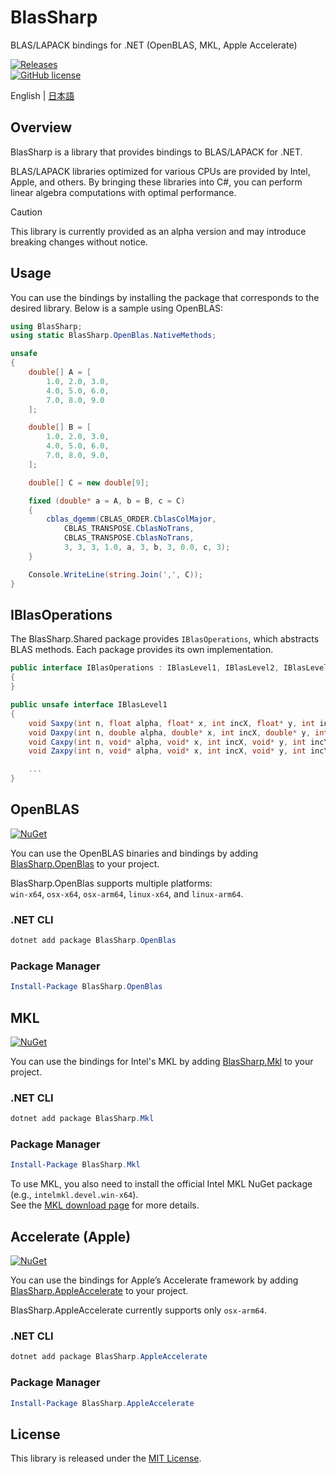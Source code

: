# BlasSharp
 BLAS/LAPACK bindings for .NET (OpenBLAS, MKL, Apple Accelerate)

[![Releases](https://img.shields.io/github/release/nuskey8/BlasSharp.svg)](https://github.com/nuskey8/BlasSharp/releases)  
[![GitHub license](https://img.shields.io/github/license/nuskey8/BlasSharp.svg)](./LICENSE)

English | [日本語](./README_JA.md)

## Overview

BlasSharp is a library that provides bindings to BLAS/LAPACK for .NET.

BLAS/LAPACK libraries optimized for various CPUs are provided by Intel, Apple, and others. By bringing these libraries into C#, you can perform linear algebra computations with optimal performance.

> [!CAUTION]
> This library is currently provided as an alpha version and may introduce breaking changes without notice.

## Usage

You can use the bindings by installing the package that corresponds to the desired library. Below is a sample using OpenBLAS:

```cs
using BlasSharp;
using static BlasSharp.OpenBlas.NativeMethods;

unsafe
{
    double[] A = [
        1.0, 2.0, 3.0,
        4.0, 5.0, 6.0,
        7.0, 8.0, 9.0
    ];

    double[] B = [
        1.0, 2.0, 3.0,
        4.0, 5.0, 6.0,
        7.0, 8.0, 9.0,
    ];

    double[] C = new double[9];

    fixed (double* a = A, b = B, c = C)
    {
        cblas_dgemm(CBLAS_ORDER.CblasColMajor,
            CBLAS_TRANSPOSE.CblasNoTrans,
            CBLAS_TRANSPOSE.CblasNoTrans,
            3, 3, 3, 1.0, a, 3, b, 3, 0.0, c, 3);
    }

    Console.WriteLine(string.Join(',', C));
}
```

## IBlasOperations

The BlasSharp.Shared package provides `IBlasOperations`, which abstracts BLAS methods. Each package provides its own implementation.

```cs
public interface IBlasOperations : IBlasLevel1, IBlasLevel2, IBlasLevel3
{
}

public unsafe interface IBlasLevel1
{
    void Saxpy(int n, float alpha, float* x, int incX, float* y, int incY);
    void Daxpy(int n, double alpha, double* x, int incX, double* y, int incY);
    void Caxpy(int n, void* alpha, void* x, int incX, void* y, int incY);
    void Zaxpy(int n, void* alpha, void* x, int incX, void* y, int incY);

    ...
}
```

## OpenBLAS

[![NuGet](https://img.shields.io/nuget/v/BlasSharp.OpenBlas.svg)](https://www.nuget.org/packages/BlasSharp.OpenBlas)

You can use the OpenBLAS binaries and bindings by adding [BlasSharp.OpenBlas](https://www.nuget.org/packages/BlasSharp.OpenBlas/) to your project.

BlasSharp.OpenBlas supports multiple platforms:  
`win-x64`, `osx-x64`, `osx-arm64`, `linux-x64`, and `linux-arm64`.

### .NET CLI

```ps1
dotnet add package BlasSharp.OpenBlas
```

### Package Manager

```ps1
Install-Package BlasSharp.OpenBlas
```

## MKL

[![NuGet](https://img.shields.io/nuget/v/BlasSharp.Mkl.svg)](https://www.nuget.org/packages/BlasSharp.Mkl)

You can use the bindings for Intel's MKL by adding [BlasSharp.Mkl](https://www.nuget.org/packages/BlasSharp.Mkl/) to your project.

### .NET CLI

```ps1
dotnet add package BlasSharp.Mkl
```

### Package Manager

```ps1
Install-Package BlasSharp.Mkl
```

To use MKL, you also need to install the official Intel MKL NuGet package (e.g., `intelmkl.devel.win-x64`).  
See the [MKL download page](https://www.intel.com/content/www/us/en/developer/tools/oneapi/onemkl-download.html?operatingsystem=windows&windows-install=nuget) for more details.

## Accelerate (Apple)

[![NuGet](https://img.shields.io/nuget/v/BlasSharp.AppleAccelerate.svg)](https://www.nuget.org/packages/BlasSharp.AppleAccelerate)

You can use the bindings for Apple’s Accelerate framework by adding [BlasSharp.AppleAccelerate](https://www.nuget.org/packages/BlasSharp.AppleAccelerate/) to your project.

BlasSharp.AppleAccelerate currently supports only `osx-arm64`.

### .NET CLI

```ps1
dotnet add package BlasSharp.AppleAccelerate
```

### Package Manager

```ps1
Install-Package BlasSharp.AppleAccelerate
```

## License

This library is released under the [MIT License]((./LICENSE)).
